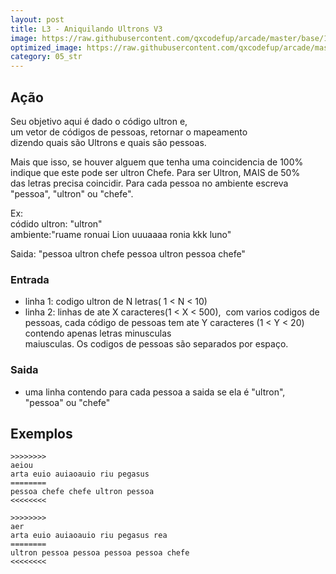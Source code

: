 ```yaml
---
layout: post
title: L3 - Aniquilando Ultrons V3
image: https://raw.githubusercontent.com/qxcodefup/arcade/master/base/118/__capa.jpg
optimized_image: https://raw.githubusercontent.com/qxcodefup/arcade/master/base/.thumb/118/Readme.jpg
category: 05_str
---
```

<!-- DON'T EDIT THIS FILE, GENERATED BY SCRIPT -->
<!-- DON'T EDIT THIS FILE, GENERATED BY SCRIPT -->
<!-- DON'T EDIT THIS FILE, GENERATED BY SCRIPT -->
<!-- DON'T EDIT THIS FILE, GENERATED BY SCRIPT -->
<!-- DON'T EDIT THIS FILE, GENERATED BY SCRIPT -->



## Ação

Seu objetivo aqui é dado o código ultron e,  
um vetor de códigos de pessoas, retornar o mapeamento  
dizendo quais são Ultrons e quais são pessoas.

Mais que isso, se houver alguem que tenha uma coincidencia de 100%  
indique que este pode ser ultron Chefe. Para ser Ultron, MAIS de 50%  
das letras precisa coincidir. Para cada pessoa no ambiente escreva  
"pessoa", "ultron" ou "chefe".

Ex:  
códido ultron: "ultron"  
ambiente:"ruame ronuai Lion uuuaaaa ronia kkk luno"

Saida: "pessoa ultron chefe pessoa ultron pessoa chefe"

### Entrada

*   linha 1: codigo ultron de N letras( 1 < N < 10)
*   linha 2: linhas de ate X caracteres(1 < X < 500),  com varios codigos de pessoas, cada código de pessoas tem ate Y caracteres (1 < Y < 20) contendo apenas letras minusculas  
    maiusculas. Os codigos de pessoas são separados por espaço.

### Saida

*   uma linha contendo para cada pessoa a saida se ela é "ultron",  
    "pessoa" ou "chefe"

## Exemplos

```
>>>>>>>>
aeiou  
arta euio auiaoauio riu pegasus
========  
pessoa chefe chefe ultron pessoa
<<<<<<<<

>>>>>>>>
aer
arta euio auiaoauio riu pegasus rea
========
ultron pessoa pessoa pessoa pessoa chefe
<<<<<<<<
```

#
